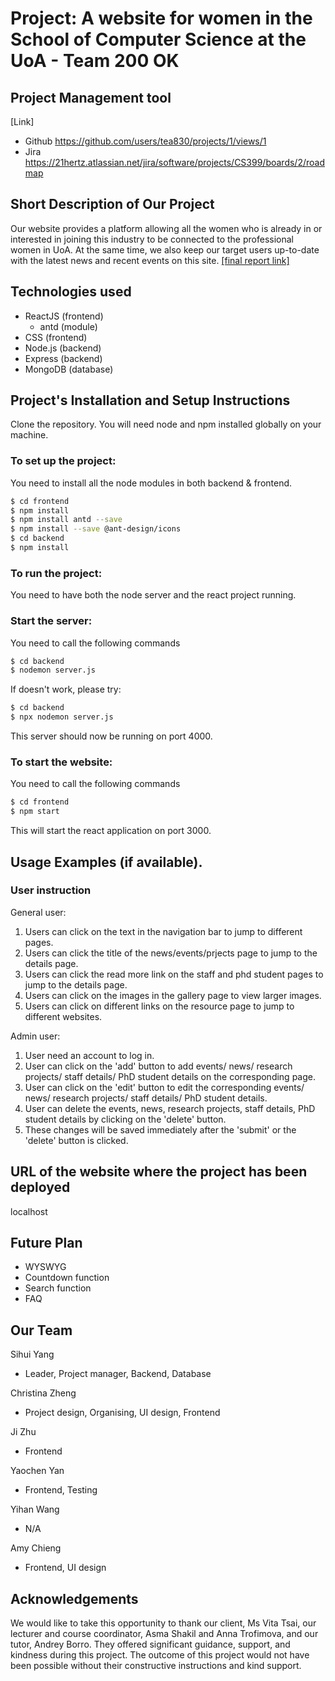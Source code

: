 # Project: A website for women in the School of Computer Science at the UoA - Team 200 OK

## Project Management tool
[Link]
- Github https://github.com/users/tea830/projects/1/views/1
- Jira https://21hertz.atlassian.net/jira/software/projects/CS399/boards/2/roadmap

## Short Description of Our Project
Our website provides a platform allowing all the women who is already in or interested in joining this industry to be connected to the professional women in UoA.
At the same time, we also keep our target users up-to-date with the latest news and recent events on this site.
[[final report link]](https://docs.google.com/document/d/1J1WOLyRU7KnnWI10wytJNRwFcBaSWhIYGnzGVX6YR6E/edit#heading=h.17gf7kgbgt5m)

## Technologies used
- ReactJS (frontend)
  - antd (module) 
- CSS (frontend)
- Node.js (backend)
- Express (backend)
- MongoDB (database)

## Project's Installation and Setup Instructions

Clone the repository. You will need node and npm installed globally on your machine.

### To set up the project:
You need to install all the node modules in both backend & frontend.

```sh
$ cd frontend
$ npm install
$ npm install antd --save
$ npm install --save @ant-design/icons
$ cd backend
$ npm install
```

### To run the project:
You need to have both the node server and the react project running.

### Start the server:
You need to call the following commands
```sh
$ cd backend
$ nodemon server.js
```
If doesn't work, please try:
```sh
$ cd backend
$ npx nodemon server.js
```

This server should now be running on port 4000.

### To start the website:
You need to call the following commands

```sh
$ cd frontend
$ npm start
```

This will start the react application on port 3000.


## Usage Examples (if available).

### User instruction
General user:
1. Users can click on the text in the navigation bar to jump to different pages.
2. Users can click the title of the news/events/prjects page to jump to the details page.
3. Users can click the read more link on the staff and phd student pages to jump to the details page.
4. Users can click on the images in the gallery page to view larger images.
5. Users can click on different links on the resource page to jump to different websites.

Admin user:
1. User need an account to log in.
2. User can click on the 'add' button to add events/ news/ research projects/ staff details/ PhD student details on the corresponding page.
3. User can click on the 'edit' button to edit the corresponding events/ news/ research projects/ staff details/ PhD student details.
4. User can delete the events, news, research projects, staff details, PhD student details by clicking on the 'delete' button. 
5. These changes will be saved immediately after the 'submit' or the 'delete' button is clicked. 


## URL of the website where the project has been deployed
localhost

## Future Plan 
- WYSWYG
- Countdown function
- Search function
- FAQ 

## Our Team
Sihui Yang
- Leader, Project manager, Backend, Database

Christina Zheng
- Project design, Organising, UI design, Frontend

Ji Zhu
- Frontend

Yaochen Yan
- Frontend, Testing

Yihan Wang
- N/A

Amy Chieng
- Frontend, UI design

## Acknowledgements
We would like to take this opportunity to thank our client, Ms Vita Tsai, our lecturer and course coordinator, Asma Shakil and Anna Trofimova, and our tutor, Andrey Borro. They offered significant guidance, support, and kindness during this project. The outcome of this project would not have been possible without their constructive instructions and kind support.

